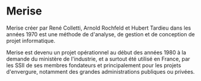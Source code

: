 # Merise

Merise créer par René Colletti, Arnold Rochfeld et Hubert Tardieu dans les années 1970
 est une méthode de d'analyse, de gestion et de conception de projet informatique.

Merise est devenu un projet opérationnel au début des années 1980 à la demande du ministère de l'industrie, et a surtout été utilisé en France, 
par les SSII de ses membres fondateurs et principalement pour les projets d'envergure, notamment des grandes administrations publiques ou privées.



